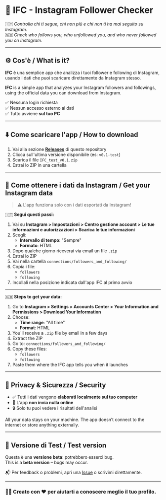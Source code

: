 # 👀 IFC - Instagram Follower Checker

🇮🇹 *Controlla chi ti segue, chi non più e chi non ti ha mai seguito su Instagram.*  
🇬🇧 *Check who follows you, who unfollowed you, and who never followed you on Instagram.*

---

## ⚙️ Cos'è / What is it?

**IFC** è una semplice app che analizza i tuoi follower e following di Instagram, usando i dati che puoi scaricare direttamente da Instagram stesso.

**IFC** is a simple app that analyzes your Instagram followers and followings, using the official data you can download from Instagram.

✅ Nessuna login richiesta  
✅ Nessun accesso esterno ai dati  
✅ Tutto avviene **sul tuo PC**

---

## ⬇️ Come scaricare l'app / How to download

1. Vai alla sezione **[Releases](https://github.com/GiuseppeZappia/Insta-Non_Follower_Checker/releases)** di questo repository
2. Clicca sull'ultima versione disponibile (es: `v0.1-test`)
3. Scarica il file `IFC_test_v0.1.zip`
4. Estrai lo ZIP in una cartella

---

## 📁 Come ottenere i dati da Instagram / Get your Instagram data

> ⚠️ L'app funziona solo con i dati esportati da Instagram!

🇮🇹 **Segui questi passi:**
1. Vai su **Instagram > Impostazioni > Centro gestione account > Le tue informazioni e autorizzazioni > Scarica le tue informazioni**
2. Scegli:
   - **Intervallo di tempo**: "Sempre"
   - **Formato**: HTML
3. Dopo qualche giorno riceverai via email un file `.zip`
4. Estrai lo ZIP
5. Vai nella cartella `connections/followers_and_following/`
6. Copia i file:
   - `followers`
   - `following`
7. Incollali nella posizione indicata dall'app IFC al primo avvio

---

🇬🇧 **Steps to get your data:**
1. Go to **Instagram > Settings > Accounts Center > Your Information and Permissions > Download Your Information**
2. Choose:
   - **Time range**: "All time"
   - **Format**: HTML
3. You'll receive a `.zip` file by email in a few days
4. Extract the ZIP
5. Go to: `connections/followers_and_following/`
6. Copy these files:
   - `followers`
   - `following`
7. Paste them where the IFC app tells you when it launches

---

## 🔐 Privacy & Sicurezza / Security

- ✅ Tutti i dati vengono **elaborati localmente sul tuo computer**
- 🚫 L'app **non invia nulla online**
- 🔒 Solo tu puoi vedere i risultati dell'analisi

All your data stays on your machine. The app doesn’t connect to the internet or store anything externally.

---

## 🧪 Versione di Test / Test version

Questa è una **versione beta**: potrebbero esserci bug.  
This is a **beta version** – bugs may occur.

📬 Per feedback o problemi, apri una [Issue](https://github.com/tuo-utente/tuo-repo/issues) o scrivimi direttamente.

---

### 👨‍💻 Creato con ❤️ per aiutarti a conoscere meglio il tuo profilo.
